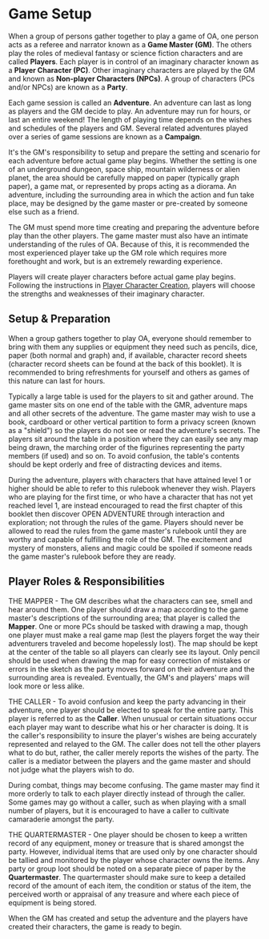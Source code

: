 # Game Setup
When a group of persons gather together to play a game of OA, one person acts as a referee and narrator known as a **Game Master (GM)**. The others play the roles of medieval fantasy or science fiction characters and are called **Players**. Each player is in control of an imaginary character known as a **Player Character (PC)**. Other imaginary characters are played by the GM and known as **Non-player Characters (NPCs)**. A group of characters (PCs and/or NPCs) are known as a **Party**.

Each game session is called an **Adventure**. An adventure can last as long as players and the GM decide to play. An adventure may run for hours, or last an entire weekend! The length of playing time depends on the wishes and schedules of the players and GM. Several related adventures played over a series of game sessions are known as a **Campaign**.

It's the GM's responsibility to setup and prepare the setting and scenario for each adventure before actual game play begins. Whether the setting is one of an underground dungeon, space ship, mountain wilderness or alien planet, the area should be carefully mapped on paper (typically graph paper), a game mat, or represented by props acting as a diorama. An adventure, including the surrounding area in which the action and fun take place, may be designed by the game master or pre-created by someone else such as a friend.

The GM must spend more time creating and preparing the adventure before play than the other players. The game master must also have an intimate understanding of the rules of OA. Because of this, it is recommended the most experienced player take up the GM role which requires more forethought and work, but is an extremely rewarding experience.

Players will create player characters before actual game play begins. Following the instructions in [Player Character Creation](#/references/articles/basic/player-creation), players will choose the strengths and weaknesses of their imaginary character.

## Setup & Preparation

When a group gathers together to play OA, everyone should remember to bring with them any supplies or equipment they need such as pencils, dice, paper (both normal and graph) and, if available, character record sheets (character record sheets can be found at the back of this booklet). It is recommended to bring refreshments for yourself and others as games of this nature can last for hours.

Typically a large table is used for the players to sit and gather around. The game master sits on one end of the table with the GMR, adventure maps and all other secrets of the adventure. The game master may wish to use a book, cardboard or other vertical partition to form a privacy screen (known as a "shield") so the players do not see or read the adventure's secrets. The players sit around the table in a position where they can easily see any map being drawn, the marching order of the figurines representing the party members (if used) and so on. To avoid confusion, the table's contents should be kept orderly and free of distracting devices and items.

During the adventure, players with characters that have attained level 1 or higher should be able to refer to this rulebook whenever they wish. Players who are playing for the first time, or who have a character that has not yet reached level 1, are instead encouraged to read the first chapter of this booklet then discover OPEN ADVENTURE through interaction and exploration; not through the rules of the game. Players should never be allowed to read the rules from the game master's rulebook until they are worthy and capable of fulfilling the role of the GM. The excitement and mystery of monsters, aliens and magic could be spoiled if someone reads the game master's rulebook before they are ready.

## Player Roles & Responsibilities
THE MAPPER - The GM describes what the characters can see, smell and hear around them. One player should draw a map according to the game master's descriptions of the surrounding area; that player is called the **Mapper**. One or more PCs should be tasked with drawing a map, though one player must make a real game map (lest the players forget the way their adventurers traveled and become hopelessly lost). The map should be kept at the center of the table so all players can clearly see its layout. Only pencil should be used when drawing the map for easy correction of mistakes or errors in the sketch as the party moves forward on their adventure and the surrounding area is revealed. Eventually, the GM's and players' maps will look more or less alike.

THE CALLER - To avoid confusion and keep the party advancing in their adventure, one player should be elected to speak for the entire party. This player is referred to as the **Caller**. When unusual or certain situations occur each player may want to describe what his or her character is doing. It is the caller's responsibility to insure the player's wishes are being accurately represented and relayed to the GM. The caller does not tell the other players what to do but, rather, the caller merely reports the wishes of the party. The caller is a mediator between the players and the game master and should not judge what the players wish to do.

During combat, things may become confusing. The game master may find it more orderly to talk to each player directly instead of through the caller. Some games may go without a caller, such as when playing with a small number of players, but it is encouraged to have a caller to cultivate camaraderie amongst the party.

THE QUARTERMASTER - One player should be chosen to keep a written record of any equipment, money or treasure that is shared amongst the party. However, individual items that are used only by one character should be tallied and monitored by the player whose character owns the items. Any party or group loot should be noted on a separate piece of paper by the **Quartermaster**. The quartermaster should make sure to keep a detailed record of the amount of each item, the condition or status of the item, the perceived worth or appraisal of any treasure and where each piece of equipment is being stored.

When the GM has created and setup the adventure and the players have created their characters, the game is ready to begin.
